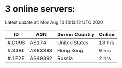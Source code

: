 # 3 online servers:

Latest update at: Mon Aug 10 13:10:12 UTC 2020

| ID | ASN | Server Country | Online |
| -- | --- | -------------- | ------ |
| #.D09B | AS174 | United States | 13 hrs |
| #.33B9 | AS63888 | Hong Kong | 6 hrs |
| #.1F2B | AS49392 | Russia | 2 hrs |

